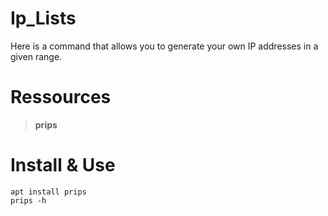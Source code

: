 # Ip_Lists
Here is a command that allows you to generate your own IP addresses in a given range.  
# Ressources
> **prips** 
# Install & Use
```
apt install prips
prips -h
```
